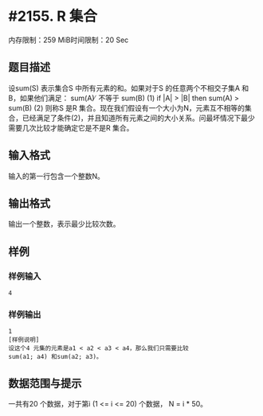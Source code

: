 # #2155. R 集合

内存限制：259 MiB时间限制：20 Sec

## 题目描述

设sum(S) 表示集合S 中所有元素的和。如果对于S 的任意两个不相交子集A 和B，如果他们满足： sum(A) ̸ 不等于 sum(B) (1) if |A| > |B| then sum(A) > sum(B) (2) 则称S 是R 集合。现在我们假设有一个大小为N，元素互不相等的集合，已经满足了条件(2)，并且知道所有元素之间的大小关系。问最坏情况下最少需要几次比较才能确定它是不是R 集合。

## 输入格式

输入的第一行包含一个整数N。

## 输出格式

输出一个整数，表示最少比较次数。

## 样例

### 样例输入

    
    4
    

### 样例输出

    
    1
    [样例说明]
    设这个4 元集的元素是a1 < a2 < a3 < a4，那么我们只需要比较
    sum(a1; a4) 和sum(a2; a3)。
    
    

## 数据范围与提示

一共有20 个数据，对于第i (1 <= i <= 20) 个数据， N = i * 50。
